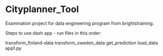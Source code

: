 # Cityplanner_Tool
Examination project for data engineering program from brightstraining. 


Steps to use dash app - run files in this order:

transform_finland-data
transform_sweden_data
get_prediction
load_data
app1.py
